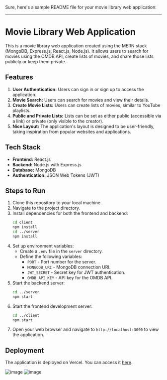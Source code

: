 Sure, here's a sample README file for your movie library web application:

---

# Movie Library Web Application

This is a movie library web application created using the MERN stack (MongoDB, Express.js, React.js, Node.js). It allows users to search for movies using the OMDB API, create lists of movies, and share those lists publicly or keep them private.

## Features

1. **User Authentication:** Users can sign in or sign up to access the application.
2. **Movie Search:** Users can search for movies and view their details.
3. **Create Movie Lists:** Users can create lists of movies, similar to YouTube playlists.
4. **Public and Private Lists:** Lists can be set as either public (accessible via a link) or private (only visible to the creator).
5. **Nice Layout:** The application's layout is designed to be user-friendly, taking inspiration from popular websites and applications.

## Tech Stack

- **Frontend:** React.js
- **Backend:** Node.js with Express.js
- **Database:** MongoDB
- **Authentication:** JSON Web Tokens (JWT)

## Steps to Run

1. Clone this repository to your local machine.
2. Navigate to the project directory.
3. Install dependencies for both the frontend and backend:
   ```bash
   cd client
   npm install
   cd ../server
   npm install
   ```
4. Set up environment variables:
   - Create a `.env` file in the `server` directory.
   - Define the following variables:
     - `PORT` - Port number for the server.
     - `MONGODB_URI` - MongoDB connection URI.
     - `JWT_SECRET` - Secret key for JWT authentication.
     - `OMDB_API_KEY` - API key for the OMDB API.
5. Start the backend server:
   ```bash
   cd ../server
   npm start
   ```
6. Start the frontend development server:
   ```bash
   cd ../client
   npm start
   ```
7. Open your web browser and navigate to `http://localhost:3000` to view the application.

## Deployment

The application is deployed on Vercel. You can access it [here](https://moviespoint.vercel.app/).

![image](https://github.com/vikashchand/moviespoint/assets/72156896/5aba4742-d3ef-4ea6-950f-55c2fefd2888)
![image](https://github.com/vikashchand/moviespoint/assets/72156896/e23a5743-42fd-4f2b-b747-56d627fa0772)



